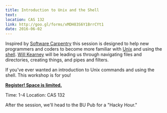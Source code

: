 ```yaml
---
title: Introduction to Unix and the Shell 
text: 
location: CAS 132
link: http://goo.gl/forms/xMDH83S6Y1BrrCYt1
date: 2016-06-02
---
```


Inspired by [Software Carpentry](http://swcarpentry.github.io/shell-novice/) this session is designed to help new programmers and coders to become more familiar with [Unix](https://en.wikipedia.org/wiki/Unix) and using the [shell](https://en.wikipedia.org/wiki/Shell_%28computing%29). [Will Kearney](https://github.com/wkearn) will be leading us through navigating files and directories, creating things, and pipes and filters.

If you've ever wanted an introduction to Unix commands and using the shell. This workshop is for you! 

**[Register! Space is limited.](http://goo.gl/forms/xMDH83S6Y1BrrCYt1)**

Time: 1-4 
Location: CAS 132

After the session, we'll head to the BU Pub for a "Hacky Hour." 